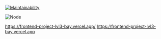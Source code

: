 [![Maintainability](https://api.codeclimate.com/v1/badges/2c31bda163eca9fa6335/maintainability)](https://codeclimate.com/github/sandraLbdv/frontend-project-lvl3/maintainability)

![Node](https://github.com/sandraLbdv/frontend-project-lvl3/workflows/Node/badge.svg)

https://frontend-project-lvl3-bay.vercel.app/
<a target="_blank" href="https://frontend-project-lvl3-bay.vercel.app/">https://frontend-project-lvl3-bay.vercel.app</a>
